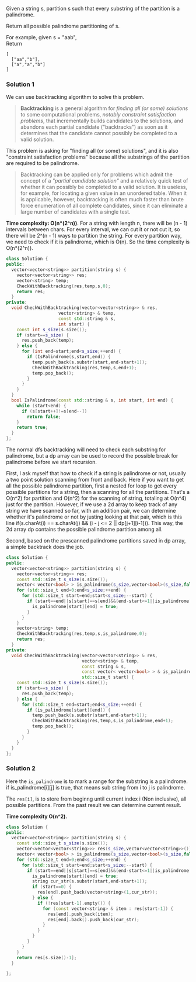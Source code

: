 Given a string s, partition s such that every substring of the partition is a palindrome.  

Return all possible palindrome partitioning of s.  

For example, given s = "aab",  
Return  

```
[
  ["aa","b"],
  ["a","a","b"]
]
```

### Solution 1

We can use backtracking algorithm to solve this problem.

> __Backtracking__ is a general algorithm for _finding all (or some) solutions_ to some computational problems, _notably constraint satisfaction problems_, that incrementally builds candidates to the solutions, and abandons each partial candidate ("backtracks") as soon as it determines that the candidate cannot possibly be completed to a valid solution.

This problem is asking for "finding all (or some) solutions", and it is also "constraint satisfaction problems" because all the substrings of the partition are required to be palindrome.

> Backtracking can be applied only for problems which admit the concept of a _"partial candidate solution"_ and a relatively quick test of whether it can possibly be completed to a valid solution. It is useless, for example, for locating a given value in an unordered table. When it is applicable, however, backtracking is often much faster than brute force enumeration of all complete candidates, since it can eliminate a large number of candidates with a single test.


__Time complexity: O(n\*(2^n))__.
For a string with length n, there will be (n - 1) intervals between chars.
For every interval, we can cut it or not cut it, so there will be 2^(n - 1) ways to partition the string.
For every partition way, we need to check if it is palindrome, which is O(n).
So the time complexity is O(n\*(2^n)).

```cpp
class Solution {
public:
  vector<vector<string>> partition(string s) {
    vector<vector<string>> res;
    vector<string> temp;
    CheckWithBacktracking(res,temp,s,0);
    return res;
  }
private:
  void CheckWithBacktracking(vector<vector<string>> & res,
                    vector<string> & temp,
                    const std::string & s,
                    int start) {
    const int s_size(s.size());
    if (start==s_size) {
      res.push_back(temp);
    } else {
      for (int end=start;end<s_size;++end) {
        if (IsPalindrome(s,start,end)) {
          temp.push_back(s.substr(start,end-start+1));
          CheckWithBacktracking(res,temp,s,end+1);
          temp.pop_back();
        }
      }
    }
  }
  bool IsPalindrome(const std::string & s, int start, int end) {
    while (start<end) {
      if (s[start++]!=s[end--])
        return false;
    }
    return true;
  }
};
```

The normal dfs backtracking will need to check each substring for palindrome, but a dp array can be used to record the possible break for palindrome before we start recursion.

First, I ask myself that how to check if a string is palindrome or not, usually a two point solution scanning from front and back. Here if you want to get all the possible palindrome partition, first a nested for loop to get every possible partitions for a string, then a scanning for all the partitions. That's a O(n^2) for partition and O(n^2) for the scanning of string, totaling at O(n^4) just for the partition. However, if we use a 2d array to keep track of any string we have scanned so far, with an addition pair, we can determine whether it's palindrome or not by justing looking at that pair, which is this line if(s.charAt(i) == s.charAt(j) && (i - j <= 2 || dp[j+1][i-1])). This way, the 2d array dp contains the possible palindrome partition among all.

Second, based on the prescanned palindrome partitions saved in dp array, a simple backtrack does the job.


```cpp
class Solution {
public:
  vector<vector<string>> partition(string s) {
    vector<vector<string>> res;
    const std::size_t s_size(s.size());
    vector< vector<bool> > is_palindrome(s_size,vector<bool>(s_size,false));
    for (std::size_t end=0;end<s_size;++end) {
      for (std::size_t start=end;start<s_size;--start) {
        if (start==end||s[start]==s[end]&&(end-start<=1||is_palindrome[start+1][end-1])) {
          is_palindrome[start][end] = true;
        }
      }
    }
    vector<string> temp;
    CheckWithBacktracking(res,temp,s,is_palindrome,0);
    return res;
  }
private:
  void CheckWithBacktracking(vector<vector<string>> & res,
                             vector<string> & temp,
                             const string & s,
                             const vector< vector<bool> > & is_palindrome,
                             std::size_t start) {
    const std::size_t s_size(s.size());
    if (start==s_size) {
      res.push_back(temp);
    } else {
      for (std::size_t end=start;end<s_size;++end) {
        if (is_palindrome[start][end]) {
          temp.push_back(s.substr(start,end-start+1));
          CheckWithBacktracking(res,temp,s,is_palindrome,end+1);
          temp.pop_back();
        }
      }
    }
  }
};
```

### Solution 2

Here the ```is_palindrome``` is to mark a range for the substring is a palindrome. if is_palindrome[i][j] is true, that means sub string from i to j is palindrome.

The ```res[i]```, is to store from beginng until current index i (Non inclusive), all possible partitions. From the past result we can determine current result.

__Time complexity O(n^2).__

```cpp
class Solution {
public:
  vector<vector<string>> partition(string s) {
    const std::size_t s_size(s.size());
    vector<vector<vector<string>>> res(s_size,vector<vector<string>>());
    vector< vector<bool> > is_palindrome(s_size,vector<bool>(s_size,false));
    for (std::size_t end=0;end<s_size;++end) {
      for (std::size_t start=end;start<s_size;--start) {
        if (start==end||s[start]==s[end]&&(end-start<=1||is_palindrome[start+1][end-1])) {
          is_palindrome[start][end] = true;
          string cur_str(s.substr(start,end-start+1));
          if (start==0) {
            res[end].push_back(vector<string>(1,cur_str));
          } else {
            if (!res[start-1].empty()) {
              for (const vector<string> & item : res[start-1]) {
                res[end].push_back(item);
                res[end].back().push_back(cur_str);
              }
            }
          }
        }
      }
    }
    return res[s.size()-1];
  }

};
```
